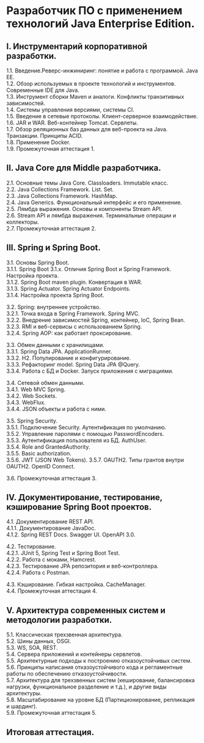 # Разработчик ПО с применением технологий Java Enterprise Edition.

## I. Инструментарий корпоративной разработки.

1.1. Введение.Реверс-инжиниринг: понятие и работа с программой. Java EE.  
1.2. Обзор используемых в проекте технологий и инструментов. Современные IDE для Java.  
1.3. Инструмент сборки Maven и аналоги. Конфликты транзитивных зависимостей.  
1.4. Системы управления версиями, cистемы CI.  
1.5. Введение в сетевые протоколы. Клиент-серверное взаимодействие.  
1.6. JAR и WAR. Веб-контейнер Tomcat. Сервлеты.  
1.7. Обзор реляционных баз данных для веб-проекта на Java. Транзакции. Принципы ACID.  
1.8. Применение Docker.  
1.9. Промежуточная аттестация 1.

## II. Java Core для Middle разработчика.

2.1. Основные темы Java Core. Сlassloaders. Immutable класс.  
2.2. Java Collections Framework. List. Set.  
2.3. Java Collections Framework. HashMap.  
2.4. Java Generics. Функциональный интерфейс и его применение.  
2.5. Лямбда выражения. Основы и компоненты Stream API.  
2.6. Stream API и лямбда выражения. Терминальные операции и коллекторы.  
2.7. Промежуточная аттестация 2.  

## III. Spring и Spring Boot.

3.1. Основы Spring Boot.  
3.1.1. Spring Boot 3.1.x. Отличия Spring Boot и Spring Framework. Настройка проекта.  
3.1.2. Spring Boot maven plugin. Конвертация в WAR.  
3.1.3. Spring Actuator. Spring Actuator Endpoints.  
3.1.4. Настройка проекта Spring Boot.  

3.2. Spring: внутреннее устройство.  
3.2.1. Точка входа в Spring Framework. Spring MVC.  
3.2.2. Внедрение зависимостей Spring, контейнер, IoC, Spring Bean.  
3.2.3. RMI и веб-сервисы с использованием Spring.  
3.2.4. Spring AOP: как работает проксирование.  

3.3. Обмен данными с хранилищами.  
3.3.1. Spring Data JPA. ApplicationRunner.  
3.3.2. H2. Популирование и конфигурирование.  
3.3.3. Рефакторинг model. Spring Data JPA @Query.  
3.3.4. Работа с БД и Docker. Запуск приложения с миграциями.  

3.4. Сетевой обмен данными.  
3.4.1. Web MVC Spring.  
3.4.2. Web Sockets.  
3.4.3. WebFlux.  
3.4.4. JSON объекты и работа с ними.   

3.5. Spring Security.  
3.5.1. Подключение Security. Аутентификация по умолчанию.  
3.5.2. Управление паролями с помощью PasswordEncoders.  
3.5.3. Аутентификация пользователя из БД. AuthUser.  
3.5.4. Role and GrantedAuthority.  
3.5.5. Basic authorization.  
3.5.6. JWT (JSON Web Tokens).
3.5.7. OAUTH2. Типы грантов внутри OAUTH2. OpenID Connect.  

3.6. Промежуточная аттестация 3.

## IV. Документирование, тестирование, кэширование Spring Boot проектов.

4.1. Документирование REST API.  
4.1.1. Документирование JavaDoc.  
4.1.2. Spring REST Docs. Swagger UI. OpenAPI 3.0.  

4.2. Тестирование.  
4.2.1. JUnit 5, Spring Test и Spring Boot Test.  
4.2.2. Работа с моками, Hamcrest.  
4.2.3. Тестирование JPA репозитория и веб-контроллера.  
4.2.4. Работа с Postman.  

4.3. Кэширование. Гибкая настройка. CacheManager.  
4.4. Промежуточная аттестация 4.

## V. Архитектура современных систем и методологии разработки.

5.1. Классическая трехзвенная архитектура.  
5.2. Шины данных, OSGI.  
5.3. WS, SOA, REST.  
5.4. Сервера приложений и контейнеры сервлетов.  
5.5. Архитектурные подходы к построению отказоустойчивых систем.  
5.6. Принципы написания отказоустойчивого кода и регламентные работы по обеспечению отказоустойчивости.  
5.7. Архитектура для трехзвенных систем (кеширование, балансировка нагрузки, функциональное разделение и т.д.), и другие виды архитектуры.  
5.8. Масштабирование на уровне БД (Партиционирование, репликация и шардинг).  
5.9. Промежуточная аттестация 5.  

## Итоговая аттестация.

